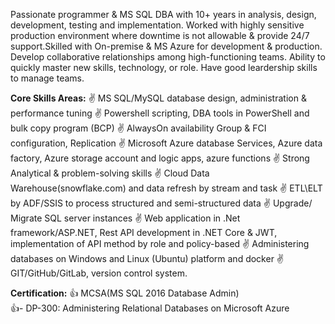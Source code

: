 Passionate programmer & MS SQL DBA with 10+ years in analysis, design, development, testing and implementation. Worked with highly sensitive production environment where downtime is not allowable & provide 24/7 support.Skilled with On-premise & MS Azure for development & production. Develop collaborative relationships among high-functioning teams. Ability to quickly master new skills, technology, or role. Have good leardership skills to manage teams.


**Core Skills Areas:**
✌ MS SQL/MySQL database design, administration & performance tuning
✌ Powershell scripting, DBA tools in PowerShell and bulk copy program (BCP)
✌ AlwaysOn availability Group & FCI configuration, Replication
✌ Microsoft Azure database Services, Azure data factory, Azure storage account and logic apps, azure functions
✌ Strong Analytical & problem-solving skills
✌ Cloud Data Warehouse(snowflake.com) and data refresh by stream and task
✌ ETL\ELT by ADF/SSIS to process structured and semi-structured data
✌ Upgrade/ Migrate SQL server instances
✌ Web application in .Net framework/ASP.NET, Rest API development in .NET Core & JWT, implementation of API method by role and policy-based
✌ Administering databases on Windows and Linux (Ubuntu) platform and docker
✌ GIT/GitHub/GitLab, version control system.

**Certification:**
👍 MCSA(MS SQL 2016 Database Admin)<br>
👍- DP-300: Administering Relational Databases on Microsoft Azure 
